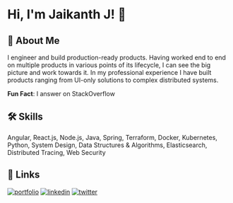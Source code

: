 
# Hi, I'm Jaikanth J! 👋


## 🚀 About Me
I engineer and build production-ready products. Having worked end to end on multiple products in various points of its lifecycle, I can see the big picture and work towards it. In my professional experience I have built products ranging from UI-only solutions to complex distributed systems. 

**Fun Fact**: I answer on StackOverflow


## 🛠 Skills
Angular, React.js, Node.js, Java, Spring, Terraform, Docker, Kubernetes, Python, System Design, Data Structures & Algorithms, Elasticsearch, Distributed Tracing, Web Security


## 🔗 Links

[![portfolio](https://img.shields.io/badge/Stackoverflow-000?style=for-the-badge&logo=stackoverflow&logoColor=white)](https://stackoverflow.com/users/10539340/jaikanth-j)
[![linkedin](https://img.shields.io/badge/linkedin-0A66C2?style=for-the-badge&logo=linkedin&logoColor=white)](https://www.linkedin.com/in/jaikanthjay46)
[![twitter](https://img.shields.io/badge/twitter-1DA1F2?style=for-the-badge&logo=twitter&logoColor=white)](https://twitter.com/jaikanthjay46)
